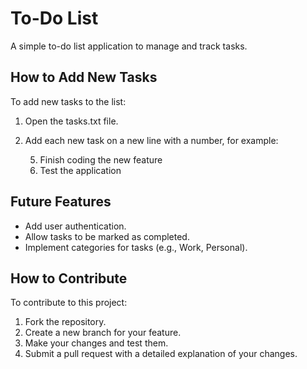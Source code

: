 # To-Do List

A simple to-do list application to manage and track tasks.

## How to Add New Tasks

To add new tasks to the list:
1. Open the tasks.txt file.
2. Add each new task on a new line with a number, for example:
   
   5. Finish coding the new feature
   6. Test the application
   

## Future Features

- Add user authentication.
- Allow tasks to be marked as completed.
- Implement categories for tasks (e.g., Work, Personal).

## How to Contribute

To contribute to this project:
1. Fork the repository.
2. Create a new branch for your feature.
3. Make your changes and test them.
4. Submit a pull request with a detailed explanation of your changes.
